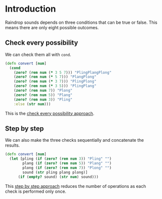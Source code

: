 # Introduction

Raindrop sounds depends on three conditions that can be true or false.
This means there are only eight possible outcomes.

## Check every possibility

We can check them all with `cond`.

```clojure
(defn convert [num]
  (cond
    (zero? (rem num (* 3 5 7))) "PlingPlangPlong"
    (zero? (rem num (* 5 7))) "PlangPlong"
    (zero? (rem num (* 3 7))) "PlingPlong"
    (zero? (rem num (* 3 5))) "PlingPlang"
    (zero? (rem num 7)) "Plong"
    (zero? (rem num 5)) "Plang"
    (zero? (rem num 3)) "Pling"
    :else (str num)))
```

This is the [check every possibility approach][check-every-posibility].

## Step by step

We can also make the three checks sequentially and concatenate the results.

```clojure
(defn convert [num]
  (let [pling (if (zero? (rem num 3)) "Pling" "")
        plang (if (zero? (rem num 5)) "Plang" "")
        plong (if (zero? (rem num 7)) "Plong" "")
        sound (str pling plang plong)]
      (if (empty? sound) (str num) sound)))
```

This [step by step approach][step-by-step] reduces the number of operations as each check is performed only once.

[check-every-posibility]: https://exercism.org/tracks/clojure/exercises/raindrops/approaches/check-every-possibility
[step-by-step]: https://exercism.org/tracks/clojure/exercises/raindrops/approaches/step-by-step